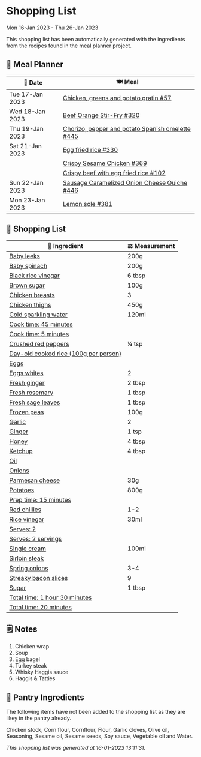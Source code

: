 # Shopping List

Mon 16-Jan 2023 - Thu 26-Jan 2023

This shopping list has been automatically generated with the ingredients from the recipes found in the meal planner project.

## 📅 Meal Planner

|📅 Date| 🍽️ Meal|
|----|----|
|Tue 17-Jan 2023|[Chicken, greens and potato gratin #57](https://github.com/jcallaghan/The-Cookbook/issues/57)|
|Wed 18-Jan 2023|[Beef Orange Stir-Fry #320](https://github.com/jcallaghan/The-Cookbook/issues/320)|
|Thu 19-Jan 2023|[Chorizo, pepper and potato Spanish omelette #445](https://github.com/jcallaghan/The-Cookbook/issues/445)|
|Sat 21-Jan 2023|[Egg fried rice #330](https://github.com/jcallaghan/The-Cookbook/issues/330)|
||[Crispy Sesame Chicken #369](https://github.com/jcallaghan/The-Cookbook/issues/369)|
||[Crispy beef with egg fried rice #102](https://github.com/jcallaghan/The-Cookbook/issues/102)|
|Sun 22-Jan 2023|[Sausage Caramelized Onion Cheese Quiche #446](https://github.com/jcallaghan/The-Cookbook/issues/446)|
|Mon 23-Jan 2023|[Lemon sole #381](https://github.com/jcallaghan/The-Cookbook/issues/381)|

## 🛒 Shopping List

| 🍌 Ingredient| ⚖️ Measurement|
|----------|-----------|
|[Baby leeks](https://www.sainsburys.co.uk/gol-ui/SearchResults/Baby%20leeks)|200g|
|[Baby spinach](https://www.sainsburys.co.uk/gol-ui/SearchResults/Baby%20spinach)|200g|
|[Black rice vinegar](https://www.sainsburys.co.uk/gol-ui/SearchResults/Black%20rice%20vinegar)|6 tbsp|
|[Brown sugar](https://www.sainsburys.co.uk/gol-ui/SearchResults/Brown%20sugar)|100g|
|[Chicken breasts](https://www.sainsburys.co.uk/gol-ui/SearchResults/Chicken%20breasts)|3|
|[Chicken thighs](https://www.sainsburys.co.uk/gol-ui/SearchResults/Chicken%20thighs)|450g|
|[Cold sparkling water](https://www.sainsburys.co.uk/gol-ui/SearchResults/Cold%20sparkling%20water)|120ml|
|[Cook time: 45 minutes](https://www.sainsburys.co.uk/gol-ui/SearchResults/Cook%20time:%2045%20minutes)||
|[Cook time: 5 minutes](https://www.sainsburys.co.uk/gol-ui/SearchResults/Cook%20time:%205%20minutes)||
|[Crushed red peppers](https://www.sainsburys.co.uk/gol-ui/SearchResults/Crushed%20red%20peppers)|¼ tsp|
|[Day-old cooked rice (100g per person)](https://www.sainsburys.co.uk/gol-ui/SearchResults/Day-old%20cooked%20rice%20(100g%20per%20person))||
|[Eggs](https://www.sainsburys.co.uk/gol-ui/SearchResults/Eggs)||
|[Eggs whites](https://www.sainsburys.co.uk/gol-ui/SearchResults/Eggs%20whites)|2|
|[Fresh ginger](https://www.sainsburys.co.uk/gol-ui/SearchResults/Fresh%20ginger)|2 tbsp|
|[Fresh rosemary](https://www.sainsburys.co.uk/gol-ui/SearchResults/Fresh%20rosemary)|1 tbsp|
|[Fresh sage leaves](https://www.sainsburys.co.uk/gol-ui/SearchResults/Fresh%20sage%20leaves)|1 tbsp|
|[Frozen peas](https://www.sainsburys.co.uk/gol-ui/SearchResults/Frozen%20peas)|100g|
|[Garlic](https://www.sainsburys.co.uk/gol-ui/SearchResults/Garlic)|2|
|[Ginger](https://www.sainsburys.co.uk/gol-ui/SearchResults/Ginger)|1 tsp|
|[Honey](https://www.sainsburys.co.uk/gol-ui/SearchResults/Honey)|4 tbsp|
|[Ketchup](https://www.sainsburys.co.uk/gol-ui/SearchResults/Ketchup)|4 tbsp|
|[Oil](https://www.sainsburys.co.uk/gol-ui/SearchResults/Oil)||
|[Onions](https://www.sainsburys.co.uk/gol-ui/SearchResults/Onions)||
|[Parmesan cheese](https://www.sainsburys.co.uk/gol-ui/SearchResults/Parmesan%20cheese)|30g|
|[Potatoes](https://www.sainsburys.co.uk/gol-ui/SearchResults/Potatoes)|800g|
|[Prep time: 15 minutes](https://www.sainsburys.co.uk/gol-ui/SearchResults/Prep%20time:%2015%20minutes)||
|[Red chillies](https://www.sainsburys.co.uk/gol-ui/SearchResults/Red%20chillies)|1-2|
|[Rice vinegar](https://www.sainsburys.co.uk/gol-ui/SearchResults/Rice%20vinegar)|30ml|
|[Serves: 2](https://www.sainsburys.co.uk/gol-ui/SearchResults/Serves:%202)||
|[Serves: 2 servings](https://www.sainsburys.co.uk/gol-ui/SearchResults/Serves:%202%20servings)||
|[Single cream](https://www.sainsburys.co.uk/gol-ui/SearchResults/Single%20cream)|100ml|
|[Sirloin steak](https://www.sainsburys.co.uk/gol-ui/SearchResults/Sirloin%20steak)||
|[Spring onions](https://www.sainsburys.co.uk/gol-ui/SearchResults/Spring%20onions)|3-4|
|[Streaky bacon slices](https://www.sainsburys.co.uk/gol-ui/SearchResults/Streaky%20bacon%20slices)|9|
|[Sugar](https://www.sainsburys.co.uk/gol-ui/SearchResults/Sugar)|1 tbsp|
|[Total time: 1 hour 30 minutes](https://www.sainsburys.co.uk/gol-ui/SearchResults/Total%20time:%201%20hour%2030%20minutes)||
|[Total time: 20 minutes](https://www.sainsburys.co.uk/gol-ui/SearchResults/Total%20time:%2020%20minutes)||

## 🗒️ Notes

1. Chicken wrap
1. Soup
1. Egg bagel
1. Turkey steak
1. Whisky Haggis sauce
1. Haggis & Tatties

## 🏪 Pantry Ingredients

The following items have not been added to the shopping list as they are likey in the pantry already.

Chicken stock, Corn flour, Cornflour, Flour, Garlic cloves, Olive oil, Seasoning, Sesame oil, Sesame seeds, Soy sauce, Vegetable oil and Water.


_This shopping list was generated at 16-01-2023 13:11:31._